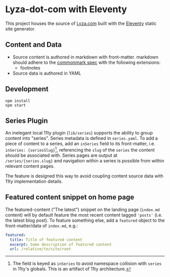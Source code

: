 # Lyza-dot-com with Eleventy

This project houses the source of [Lyza.com](https://www.lyza.com) built with the [Eleventy](https://www.11ty.dev/) static site generator.

## Content and Data

- Source content is authored in markdown with front-matter. markdown should adhere to the [commonmark spec](https://spec.commonmark.org/) with the following extensions:
  - footnotes
- Source data is authored in YAML

## Development

```
npm install
npm start
```

## Series Plugin

An inelegant local 11ty plugin (`lib/series`) supports the ability to group content into "series". Series metadata is defined in `series.yaml`. To add a piece of content to a series, add an `inSeries` field to its front-matter, i.e. `inSeries: {seriesSlug}`[^1], referencing the `slug` of the `series` the content should be associated with. Series pages are output at `/series/{series.slug}` and navigation within a series is possible from within relevant content pages.

The feature is designed this way to avoid coupling content source data with 11ty implementation details.

[^1]: The field is keyed as `inSeries` to avoid namespace collision with `series` in 11ty's globals. This is an artifact of 11ty architecture.

## Featured content snippet on home page

The featured-content ("The latest") snippet on the landing page (`index.md` content) will by default feature the most recent content tagged `'posts'` (i.e. the latest blog post). To feature something else, add a `featured` object to the front-matter/data of `index.md`, e.g.:

```yaml
featured:
  title: Title of featured content
  excerpt: Some description of featured content
  url: /relative/to/site/root
```

